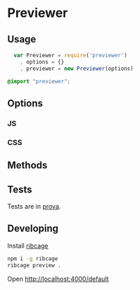 # Previewer

## Usage
```js
  var Previewer = require('previewer')
    , options = {}
    , previewer = new Previewer(options)
```

```css
@import "previewer";
```

## Options

### JS

### CSS

## Methods

## Tests
Tests are in [prova](https://github.com/azer/prova).

## Developing
Install [ribcage](https://github.com/Techwraith/ribcage)

```sh
npm i -g ribcage
ribcage preview .
```

Open [http://localhost:4000/default](http://localhost:4000/default)

